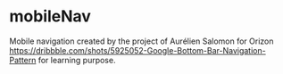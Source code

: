 # mobileNav

Mobile navigation created by the project of Aurélien Salomon for Orizon 
https://dribbble.com/shots/5925052-Google-Bottom-Bar-Navigation-Pattern
for learning purpose.

